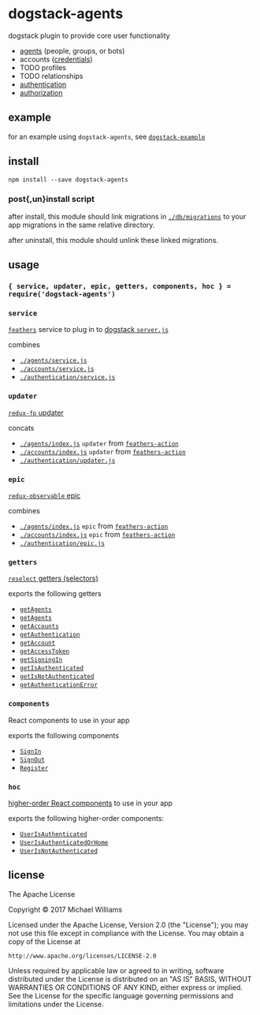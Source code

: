 # dogstack-agents

dogstack plugin to provide core user functionality

- [agents](https://en.wikipedia.org/wiki/Multi-agent_system) (people, groups, or bots)
- accounts ([credentials](https://en.wikipedia.org/wiki/Credential#Information_technology))
- TODO profiles
- TODO relationships
- [authentication](https://en.wikipedia.org/wiki/Authentication)
- [authorization](https://en.wikipedia.org/wiki/Authorization)

## example

for an example using `dogstack-agents`, see [`dogstack-example`](https://github.com/dogstack/dogstack-example)

## install

```shell
npm install --save dogstack-agents
```

### post{,un}install script

after install, this module should link migrations in [`./db/migrations`](./db/migrations) to your app migrations in the same relative directory.

after uninstall, this module should unlink these linked migrations.

## usage

### `{ service, updater, epic, getters, components, hoc } = require('dogstack-agents')`

### `service`

[`feathers`](http://feathersjs.com) service to plug in to [dogstack `server.js`](https://github.com/enspiral-root-systems/dogstack#serverjs)

combines

- [`./agents/service.js`](./agents/service.js)
- [`./accounts/service.js`](./accounts/service.js)
- [`./authentication/service.js`](./authentication/service.js)

### `updater`

[`redux-fp` updater](https://github.com/rvikmanis/redux-fp#updaters-vs-reducers)

concats

- [`./agents/index.js`](./agents/index.js) `updater` from [`feathers-action`](https://github.com/ahdinosaur/feathers-action)
- [`./accounts/index.js`](./accounts/index.js) `updater` from [`feathers-action`](https://github.com/ahdinosaur/feathers-action)
- [`./authentication/updater.js`](./authentication/updater.js)

### `epic`

[`redux-observable` epic](https://redux-observable.js.org/)

combines

- [`./agents/index.js`](./agents/index.js) `epic` from [`feathers-action`](https://github.com/ahdinosaur/feathers-action)
- [`./accounts/index.js`](./accounts/index.js) `epic` from [`feathers-action`](https://github.com/ahdinosaur/feathers-action)
- [`./authentication/epic.js`](./authentication/epic.js)

### `getters`

[`reselect` getters (selectors)](https://github.com/reactjs/reselect)

exports the following getters

- [`getAgents`](./agents/getters/getAgents.js)
- [`getAgents`](./agents/getters/getAgents)
- [`getAccounts`](./accounts/getters/getAccounts)
- [`getAuthentication`](./authentication/getters/getAuthentication)
- [`getAccount`](./authentication/getters/getAccount)
- [`getAccessToken`](./authentication/getters/getAccessToken)
- [`getSigningIn`](./authentication/getters/getSigningIn)
- [`getIsAuthenticated`](./authentication/getters/getIsAuthenticated)
- [`getIsNotAuthenticated`](./authentication/getters/getIsNotAuthenticated)
- [`getAuthenticationError`](./authentication/getters/getAuthenticationError)

### `components`

React components to use in your app

exports the following components

- [`SignIn`](./authentication/containers/signIn.js)
- [`SignOut`](./authentication/containers/signOut.js)
- [`Register`](./authentication/containers/register.js)

### `hoc`

[higher-order React components](https://medium.com/@dan_abramov/mixins-are-dead-long-live-higher-order-components-94a0d2f9e750) to use in your app

exports the following higher-order components:

- [`UserIsAuthenticated`](./authentication/hoc/userIsAuthenticated)
- [`UserIsAuthenticatedOrHome`](./authentication/hoc/userIsAuthenticatedOrHome)
- [`UserIsNotAuthenticated`](./authentication/hoc/userIsNotAuthenticated)

## license

The Apache License

Copyright &copy; 2017 Michael Williams

Licensed under the Apache License, Version 2.0 (the "License");
you may not use this file except in compliance with the License.
You may obtain a copy of the License at

    http://www.apache.org/licenses/LICENSE-2.0

Unless required by applicable law or agreed to in writing, software
distributed under the License is distributed on an "AS IS" BASIS,
WITHOUT WARRANTIES OR CONDITIONS OF ANY KIND, either express or implied.
See the License for the specific language governing permissions and
limitations under the License.

